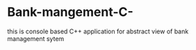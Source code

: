 # Bank-mangement-C-
this is console based C++ application for abstract view of bank management sytem

